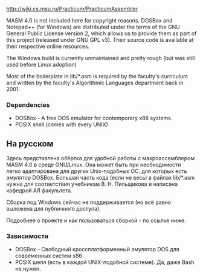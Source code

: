 http://wiki.cs.msu.ru/Practicum/PracticumAssembler

MASM 4.0 is not included here for copyright reasons.
DOSBox and Notepad++ (for Windows) are distributed under the terms of the GNU General Public License version 2, which allows us to provide them as part of this project (released under GNU GPL v3). Their source code is available at their respective online resources.

The Windows build is currently unmaintained and pretty rough (but was still used before Linux adoption)

Most of the boilerplate in lib/*.asm is required by the faculty's curriculum and written by the faculty's Algorithmic Languages department back in 2001.

### Dependencies
* DOSBox - A free DOS emulator for contemporary x86 systems.
* POSIX shell (comes with every UNIX)

## На русском
Здесь представлена обёртка для удобной работы с макроассемблером MASM 4.0 в среде GNU/Linux. Она может быть при необходимости легко адаптирована для других Unix-подобных ОС, для которых есть эмулятор DOSBox.
Большая часть кода (если не весь) в файлах lib/*.asm нужна для соответствия учебникам В. Н. Пильщикова и написана кафедрой АЯ факультета.

Сборка под Windows сейчас не поддерживается (но всё равно выложена для публичного доступа).

Подробнее о проекте и как пользоваться сборкой - по ссылке ниже.

### Зависимости
* DOSBox - Свободный кроссплатформенный эмулятор DOS для современных систем x86
* POSIX шелл (есть в каждой UNIX-подобной системе). Да, даже Bash не нужен.
